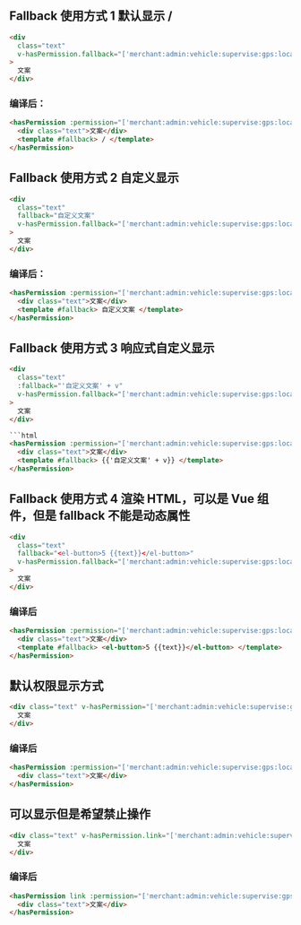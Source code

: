 ## Fallback 使用方式 1 默认显示 /

```html
<div
  class="text"
  v-hasPermission.fallback="['merchant:admin:vehicle:supervise:gps:location:realTime']"
>
  文案
</div>
```

### 编译后：

```html
<hasPermission :permission="['merchant:admin:vehicle:supervise:gps:location:realTime']">
  <div class="text">文案</div>
  <template #fallback> / </template>
</hasPermission>
```

## Fallback 使用方式 2 自定义显示

```html
<div
  class="text"
  fallback="自定义文案"
  v-hasPermission.fallback="['merchant:admin:vehicle:supervise:gps:location:realTime']"
>
  文案
</div>
```

### 编译后：

```html
<hasPermission :permission="['merchant:admin:vehicle:supervise:gps:location:realTime']">
  <div class="text">文案</div>
  <template #fallback> 自定义文案 </template>
</hasPermission>
```

## Fallback 使用方式 3 响应式自定义显示

````html
<div
  class="text"
  :fallback="'自定义文案' + v"
  v-hasPermission.fallback="['merchant:admin:vehicle:supervise:gps:location:realTime']"
>
  文案
</div>

```html
<hasPermission :permission="['merchant:admin:vehicle:supervise:gps:location:realTime']">
  <div class="text">文案</div>
  <template #fallback> {{'自定义文案' + v}} </template>
</hasPermission>
````

## Fallback 使用方式 4 渲染 HTML，可以是 Vue 组件，但是 fallback 不能是动态属性

```html
<div
  class="text"
  fallback="<el-button>5 {{text}}</el-button>"
  v-hasPermission.fallback="['merchant:admin:vehicle:supervise:gps:location:realTime']"
>
  文案
</div>
```

### 编译后

```html
<hasPermission :permission="['merchant:admin:vehicle:supervise:gps:location:realTime']">
  <div class="text">文案</div>
  <template #fallback> <el-button>5 {{text}}</el-button> </template>
</hasPermission>
```

## 默认权限显示方式

```html
<div class="text" v-hasPermission="['merchant:admin:vehicle:supervise:gps:location:realTime']">
  文案
</div>
```

### 编译后

```html
<hasPermission :permission="['merchant:admin:vehicle:supervise:gps:location:realTime']">
  <div class="text">文案</div>
</hasPermission>
```

## 可以显示但是希望禁止操作

```html
<div class="text" v-hasPermission.link="['merchant:admin:vehicle:supervise:gps:location:realTime']">
  文案
</div>
```

### 编译后

```html
<hasPermission link :permission="['merchant:admin:vehicle:supervise:gps:location:realTime']">
  <div class="text">文案</div>
</hasPermission>
```

